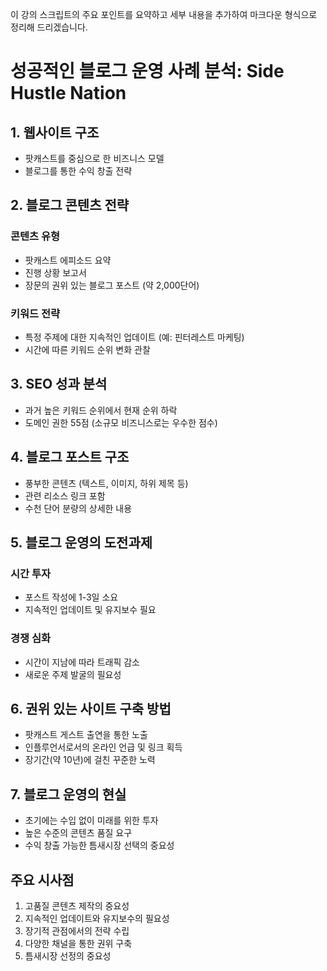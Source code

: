 이 강의 스크립트의 주요 포인트를 요약하고 세부 내용을 추가하여 마크다운 형식으로 정리해 드리겠습니다.

# 성공적인 블로그 운영 사례 분석: Side Hustle Nation

## 1. 웹사이트 구조

- 팟캐스트를 중심으로 한 비즈니스 모델
- 블로그를 통한 수익 창출 전략

## 2. 블로그 콘텐츠 전략

### 콘텐츠 유형

- 팟캐스트 에피소드 요약
- 진행 상황 보고서
- 장문의 권위 있는 블로그 포스트 (약 2,000단어)

### 키워드 전략

- 특정 주제에 대한 지속적인 업데이트 (예: 핀터레스트 마케팅)
- 시간에 따른 키워드 순위 변화 관찰

## 3. SEO 성과 분석

- 과거 높은 키워드 순위에서 현재 순위 하락
- 도메인 권한 55점 (소규모 비즈니스로는 우수한 점수)

## 4. 블로그 포스트 구조

- 풍부한 콘텐츠 (텍스트, 이미지, 하위 제목 등)
- 관련 리소스 링크 포함
- 수천 단어 분량의 상세한 내용

## 5. 블로그 운영의 도전과제

### 시간 투자

- 포스트 작성에 1-3일 소요
- 지속적인 업데이트 및 유지보수 필요

### 경쟁 심화

- 시간이 지남에 따라 트래픽 감소
- 새로운 주제 발굴의 필요성

## 6. 권위 있는 사이트 구축 방법

- 팟캐스트 게스트 출연을 통한 노출
- 인플루언서로서의 온라인 언급 및 링크 획득
- 장기간(약 10년)에 걸친 꾸준한 노력

## 7. 블로그 운영의 현실

- 초기에는 수입 없이 미래를 위한 투자
- 높은 수준의 콘텐츠 품질 요구
- 수익 창출 가능한 틈새시장 선택의 중요성

## 주요 시사점

1. 고품질 콘텐츠 제작의 중요성
2. 지속적인 업데이트와 유지보수의 필요성
3. 장기적 관점에서의 전략 수립
4. 다양한 채널을 통한 권위 구축
5. 틈새시장 선정의 중요성
